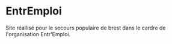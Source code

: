 # EntrEmploi
Site réallisé pour le secours populaire de brest dans le cardre de l'organisation Entr'Emploi.
